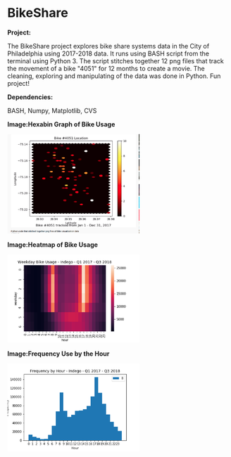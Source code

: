 # BikeShare
**Project:**

The BikeShare project explores bike share systems data in the City of Philadelphia using 2017-2018 data. It runs using BASH script from the terminal using Python 3. The script stitches together 12 png files that track the movement of a bike "4051" for 12 months to create a movie. The cleaning, exploring and manipulating of the data was done in Python. Fun project!

 **Dependencies:**

BASH, Numpy, Matplotlib, CVS

**Image:Hexabin Graph of Bike Usage**

<img src="bike.png" width="300" >

**Image:Heatmap of Bike Usage**

<img src="heatfig.png" width="300" >

**Image:Frequency Use by the Hour**

<img src="hourfig.png" width="300" >

